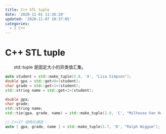 ```yaml
---
title: C++ STL tuple
date: '2020-11-01 11:36:10'
updated: '2020-11-07 10:37:05'
categories:
  - 2 C++
---
```

# C++ STL tuple

　　std::tuple 是固定大小的异类值汇集。

```cpp
auto student = std::make_tuple(3.8, 'A', "Lisa Simpson");
double gpa = std::get<0>(student);
char grade = std::get<1>(student);
std::string name = std::get<2>(student);
```

```cpp
double gpa;
char grade;
std::string name;
std::tie(gpa, grade, name) = std::make_tuple(2.9, 'C', "Milhouse Van Houten");
```

```cpp
// C++17 结构化绑定：
auto [ gpa, grade, name ] = std::make_tuple(1.7, 'D', "Ralph Wiggum");
```
